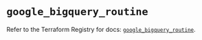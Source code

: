 # `google_bigquery_routine`

Refer to the Terraform Registry for docs: [`google_bigquery_routine`](https://registry.terraform.io/providers/hashicorp/google-beta/6.36.1/docs/resources/google_bigquery_routine).
